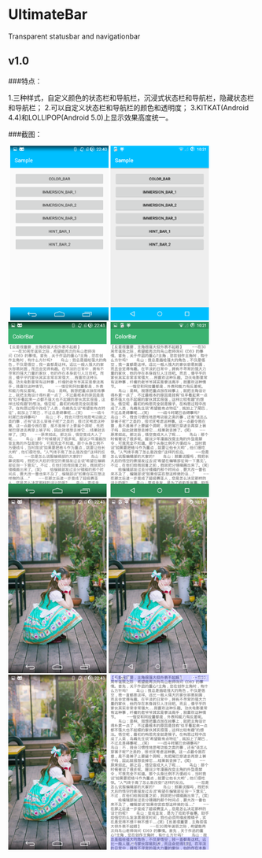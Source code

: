 # UltimateBar
Transparent statusbar and navigationbar

## v1.0

###特点：

1.三种样式，自定义颜色的状态栏和导航栏，沉浸式状态栏和导航栏，隐藏状态栏和导航栏；
2.可以自定义状态栏和导航栏的颜色和透明度；
3.KITKAT(Android 4.4)和LOLLIPOP(Android 5.0)上显示效果高度统一。

###截图：

  <img src="Screenshots/KITKAT_0.png" width="200px"/>
  <img src="Screenshots/LOLLIPOP_0.png" width="200px"/>
  <img src="Screenshots/KITKAT_1.png" width="200px"/>
  <img src="Screenshots/LOLLIPOP_1.png" width="200px"/>
  <img src="Screenshots/KITKAT_2.png" width="200px"/>
  <img src="Screenshots/LOLLIPOP_2.png" width="200px"/>
  <img src="Screenshots/KITKAT_3.png" width="200px"/>
  <img src="Screenshots/LOLLIPOP_3.png" width="200px"/>
